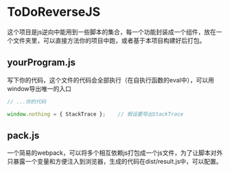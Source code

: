 # ToDoReverseJS
这个项目是js逆向中能用到一些脚本的集合，每一个功能封装成一个组件，放在一个文件夹里，可以直接方法你的项目中跑，或者基于本项目构建好后打包。


## yourProgram.js 
写下你的代码，这个文件的代码会全部执行（在自执行函数的eval中），可以用window导出唯一的入口
```js
// ...你的代码

window.nothing = { StackTrace };    // 假设要导出StackTrace
```

## pack.js 
一个简易的webpack，可以将多个相互依赖js打包成一个js文件，为了让脚本对外只暴露一个变量和方便注入到浏览器，生成的代码在dist/result.js中，可以配置。

